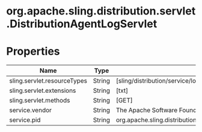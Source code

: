# org.apache.sling.distribution.servlet.DistributionAgentLogServlet

# Properties

| Name | Type | Value |
| ---- | ---- | ----- |
| sling.servlet.resourceTypes | String | [sling/distribution/service/log] |
| sling.servlet.extensions | String | [txt] |
| sling.servlet.methods | String | [GET] |
| service.vendor | String | The Apache Software Foundation |
| service.pid | String | org.apache.sling.distribution.servlet.DistributionAgentLogServlet |
